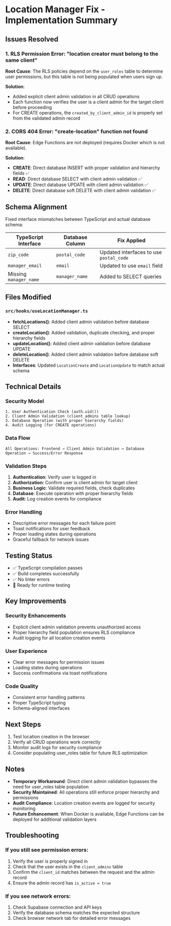 # Location Manager Fix - Implementation Summary

## Issues Resolved

### 1. RLS Permission Error: "location creator must belong to the same client"
**Root Cause**: The RLS policies depend on the `user_roles` table to determine user permissions, but this table is not being populated when users sign up.

**Solution**: 
- Added explicit client admin validation in all CRUD operations
- Each function now verifies the user is a client admin for the target client before proceeding
- For CREATE operations, the `created_by_client_admin_id` is properly set from the validated admin record

### 2. CORS 404 Error: "create-location" function not found
**Root Cause**: Edge Functions are not deployed (requires Docker which is not available).

**Solution**:
- **CREATE**: Direct database INSERT with proper validation and hierarchy fields ✅
- **READ**: Direct database SELECT with client admin validation ✅
- **UPDATE**: Direct database UPDATE with client admin validation ✅  
- **DELETE**: Direct database soft DELETE with client admin validation ✅

## Schema Alignment

Fixed interface mismatches between TypeScript and actual database schema:

| TypeScript Interface | Database Column | Fix Applied |
|---------------------|-----------------|-------------|
| `zip_code` | `postal_code` | Updated interfaces to use `postal_code` |
| `manager_email` | `email` | Updated to use `email` field |
| Missing `manager_name` | `manager_name` | Added to SELECT queries |

## Files Modified

### `src/hooks/useLocationManager.ts`
- **fetchLocations()**: Added client admin validation before database SELECT
- **createLocation()**: Added validation, duplicate checking, and proper hierarchy fields
- **updateLocation()**: Added client admin validation before database UPDATE  
- **deleteLocation()**: Added client admin validation before database soft DELETE
- **Interfaces**: Updated `LocationCreate` and `LocationUpdate` to match actual schema

## Technical Details

### Security Model
```
1. User Authentication Check (auth.uid())
2. Client Admin Validation (client_admins table lookup)
3. Database Operation (with proper hierarchy fields)
4. Audit Logging (for CREATE operations)
```

### Data Flow
```
All Operations: Frontend → Client Admin Validation → Database Operation → Success/Error Response
```

### Validation Steps
1. **Authentication**: Verify user is logged in
2. **Authorization**: Confirm user is client admin for target client
3. **Business Logic**: Validate required fields, check duplicates
4. **Database**: Execute operation with proper hierarchy fields
5. **Audit**: Log creation events for compliance

### Error Handling
- Descriptive error messages for each failure point
- Toast notifications for user feedback
- Proper loading states during operations
- Graceful fallback for network issues

## Testing Status
- ✅ TypeScript compilation passes
- ✅ Build completes successfully  
- ✅ No linter errors
- 🔄 Ready for runtime testing

## Key Improvements

### Security Enhancements
- Explicit client admin validation prevents unauthorized access
- Proper hierarchy field population ensures RLS compliance
- Audit logging for all location creation events

### User Experience
- Clear error messages for permission issues
- Loading states during operations
- Success confirmations via toast notifications

### Code Quality
- Consistent error handling patterns
- Proper TypeScript typing
- Schema-aligned interfaces

## Next Steps
1. Test location creation in the browser
2. Verify all CRUD operations work correctly
3. Monitor audit logs for security compliance
4. Consider populating user_roles table for future RLS optimization

## Notes
- **Temporary Workaround**: Direct client admin validation bypasses the need for user_roles table population
- **Security Maintained**: All operations still enforce proper hierarchy and permissions
- **Audit Compliance**: Location creation events are logged for security monitoring
- **Future Enhancement**: When Docker is available, Edge Functions can be deployed for additional validation layers

## Troubleshooting

### If you still see permission errors:
1. Verify the user is properly signed in
2. Check that the user exists in the `client_admins` table
3. Confirm the `client_id` matches between the request and the admin record
4. Ensure the admin record has `is_active = true`

### If you see network errors:
1. Check Supabase connection and API keys
2. Verify the database schema matches the expected structure
3. Check browser network tab for detailed error messages 